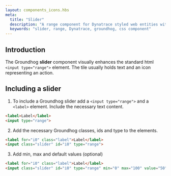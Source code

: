 ```yaml
---
layout: components_icons.hbs
meta:
  title: "Slider"
  description: "A range component for Dynatrace styled web entities with css and markup examples."
  keywords: "slider, range, Dynatrace, groundhog, css component"
---
```



## Introduction
The Groundhog **slider** component visually enhances the standard html `<input type="range">` element. The tile usually holds text and an icon representing an action.

## Including a slider
1. To include a Groundhog slider add a `<input type="range">` and a `<label>` element. Include the necessary text content.
```html
<label>Label</label>
<input type="range">
```

2. Add the necessary Groundhog classes, ids and type to the elements.
```html
<label for="i0" class="label">Label</label>
<input class="slider" id="i0" type="range">
```

3. Add min, max and default values (optional)
```html
<label for="i0" class="label">Label</label>
<input class="slider" id="i0" type="range" min="0" max="100" value="50">
```
